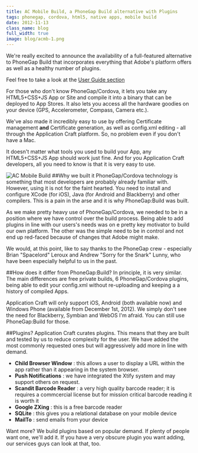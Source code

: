 ```yaml
---
title: AC Mobile Build, a PhoneGap Build alternative with Plugins
tags: phonegap, cordova, html5, native apps, mobile build
date: 2012-11-13
class_name: blog
full_width: true
image: blog/acmb-1.png
---
```


We're really excited to announce the availability of a full-featured alternative to PhoneGap Build that incorporates everything that Adobe's platform offers as well as a healthy number of plugins.

Feel free to take a look at the [User Guide section](/developers/documentation/ac-mobile-build-phonegap/ac-mobile-build/external-html5cssjs-apps)

For those who don't know PhoneGap/Cordova, it lets you take any HTML5+CSS+JS App or Site and compile it into a binary that can be deployed to App Stores. It also lets you access all the hardware goodies on your device (GPS, Accelerometer, Compass, Camera etc.).

We've also made it incredibly easy to use by offering Certificate management **and** Certificate generation, as well as config.xml editing - all through the Application Craft platform. So, no problem even if you don't have a Mac.

It doesn't matter what tools you used to build your App, any HTML5+CSS+JS App should work just fine. And for you Application Craft developers, all you need to know is that it is very easy to use.

![AC Mobile Build](/img/blog/acmb-2.png "Application Craft Mobile Build") 
##Why we built it
PhoneGap/Cordova technology is something that most developers are probably already familiar with. However, using it is not for the faint hearted. You need to install and configure XCode (for iOS), Java (for Android and Blackberry) and other compilers. This is a pain in the arse and it is why PhoneGap:Build was built. 

As we make pretty heavy use of PhoneGap/Cordova, we needed to be in a position where we have control over the build process. Being able to add plugins in line with our users's needs was on e pretty key motivator to build our own platform. The other was the simple need to be in control and not end up red-faced because of changes that Adobe might make. 

We would, at this point, like to say thanks to the PhoneGap crew - especially Brian "Spacelord" Leroux and Andrew "Sorry for the Snark" Lunny, who have been especially helpful to us in the past.

##How does it differ from PhoneGap:Build?
In principle, it is very similar. The main differences are free private builds, 6 PhoneGap/Cordova plugins, being able to edit your config.xml without re-uploading and keeping a a history of compiled Apps.

Application Craft will only support iOS, Android (both available now) and Windows Phone (available from December 1st, 2012). We simply don't see the need for Blackberry, Symbian and WebOS I'm afraid. You can still use PhoneGap:Build for those.

##Plugins?
Application Craft curates plugins. This means that they are built and tested by us to reduce complexity for the user. We have added the most commonly requested ones but will aggressively add more in line with demand.

  - **Child Browser Window** : this allows a user to display a URL within the app rather than it appearing in the system browser.
  - **Push Notifications** : we have integrated the Xtify system and may support others on request.
  - **Scandit Barcode Reader** : a very high quality barcode reader; it is requires a commcercial license but for mission critical barcode reading it is worth it
  - **Google ZXing** : this is a free barcode reader
  - **SQLite** : this gives you a relational database on your mobile device
  - **MailTo** : send emails from your device

Want more? We build plugins based on popular demand. If plenty of people want one, we'll add it. If you have a very obscure plugin you want adding, our services guys can look at that, too.




